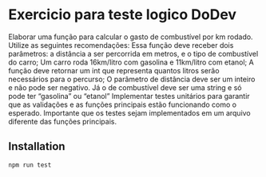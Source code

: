 # Exercicio para teste logico DoDev

Elaborar uma função para calcular o gasto de combustível por km rodado. Utilize as seguintes recomendações:
Essa função deve receber dois parâmetros: a distância a ser percorrida em metros, e o tipo de combustível do carro;
Um carro roda 16km/litro com gasolina e 11km/litro com etanol;
A função deve retornar um int que representa quantos litros serão necessários para o percurso;
O parâmetro de distância deve ser um inteiro e não pode ser negativo. Já o de combustível deve ser uma string e só pode ter “gasolina” ou “etanol”
Implementar testes unitários para garantir que as validações e as funções principais estão funcionando como o esperado. Importante que os testes sejam implementados em um arquivo diferente das funções principais.

## Installation

```bash
npm run test
```

